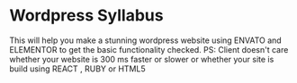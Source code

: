 # Wordpress Syllabus
This will help you make a stunning wordpress website using ENVATO and ELEMENTOR to get the basic functionality checked. PS: Client doesn't care whether your website is 300 ms faster or slower or whether your site is build using REACT , RUBY or HTML5
